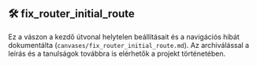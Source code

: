 ## 🛠 fix_router_initial_route

Ez a vászon a kezdő útvonal helytelen beállításait és a navigációs hibát dokumentálta (`canvases/fix_router_initial_route.md`).  Az archiválással a leírás és a tanulságok továbbra is elérhetők a projekt történetében.